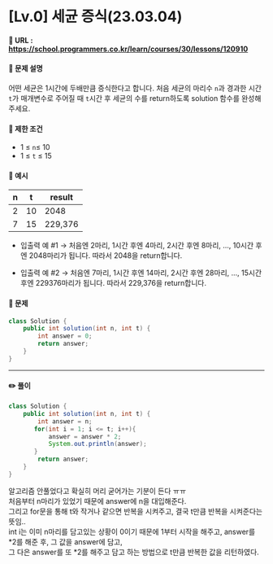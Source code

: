 # [Lv.0] 세균 증식(23.03.04)

#### 📌 URL : https://school.programmers.co.kr/learn/courses/30/lessons/120910

#### 📌 문제 설명

어떤 세균은 1시간에 두배만큼 증식한다고 합니다. 처음 세균의 마리수 `n`과 경과한 시간 `t`가 매개변수로 주어질 때 `t`시간 후 세균의 수를 return하도록 solution 함수를 완성해주세요.

#### 📌 제한 조건

- 1 ≤ `n`≤ 10
- 1 ≤ `t` ≤ 15

#### 📌 예시

| n   | t   | result  |
| --- | --- | ------- |
| 2   | 10  | 2048    |
| 7   | 15  | 229,376 |

- 입출력 예 #1
  → 처음엔 2마리, 1시간 후엔 4마리, 2시간 후엔 8마리, ..., 10시간 후엔 2048마리가 됩니다. 따라서 2048을 return합니다.

- 입출력 예 #2
  → 처음엔 7마리, 1시간 후엔 14마리, 2시간 후엔 28마리, ..., 15시간 후엔 229376마리가 됩니다. 따라서 229,376을 return합니다.

#### 📌 문제

```java
class Solution {
    public int solution(int n, int t) {
        int answer = 0;
        return answer;
    }
}
```

---

#### ✏️ 풀이

```java
class Solution {
    public int solution(int n, int t) {
        int answer = n;
       for(int i = 1; i <= t; i++){
           answer = answer * 2;
           System.out.println(answer);
       }
        return answer;
    }
}
```

알고리즘 안풀었다고 확실히 머리 굳어가는 기분이 든다 ㅠㅠ  
처음부터 n마리가 있었기 때문에 answer에 n을 대입해준다.  
그리고 for문을 통해 t와 작거나 같으면 반복을 시켜주고, 결국 t만큼 반복을 시켜준다는 뜻임..  
int i는 이미 n마리를 담고있는 상황이 0이기 때문에 1부터 시작을 해주고, answer를 *2를 해준 후, 그 값을 answer에 담고,  
그 다은 answer를 또 *2를 해주고 담고 하는 방법으로 t만큼 반복한 값을 리턴하였다.

